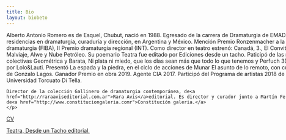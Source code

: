 ```yaml
---
title: Bio
layout: biobeto
---
```


<div style="width: 800px;">
	<p>
	Alberto Antonio Romero es de Esquel, Chubut, nació en 1988. Egresado de la carrera de Dramaturgia de EMAD. Realizó residencias en dramaturgia, curaduría y dirección, en Argentina y México. Mención Premio Ronzenmacher a la nueva dramaturgia (FIBA), II Premio dramaturgia regional (INT). Como director en teatro estrenó: Canadá, 3., El Convite, Malviaje, Alwe y Nube Petróleo. Su poemario Teatra fue editado por Ediciones desde un tacho. Paticipó de las muestras colectivas Geométrica y Barata, Ni plata ni miedo, que los días sean más que todo lo que tenemos y Perfuch 3D curada por Lolo&Lauti. Presentó La espada y la piedra, en el ciclo de acciones de Munar El asunto de lo remoto, con curaduría de Gonzalo Lagos. Ganador Premio en obra 2019. Agente CIA 2017. Participó del Programa de artistas 2018 de la Universidad Torcuato Di Tella.

	Director de la colección Gallinero de dramaturgia contemporánea, de<a href="http://raraaviseditorial.com.ar">Rara Avis</a>editorial. Es director y curador junto a Martín Fernández, de<a href="http://www.constituciongaleria.comr">Constitución galeria.</a>
	</p>
<p>
	<a class="page-link" href="/cv.html">CV</a>
</p>

<p>
	<a href="https://www.desdeuntacho.com.ar/catalogo/albertoantonioromero.html"> Teatra, Desde un Tacho editorial.</a>
</p>
</div>
